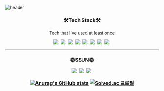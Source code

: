 ![header](https://capsule-render.vercel.app/api?type=waving&color=auto&height=250&section=header&text=SEONHWANKIM&fontSize=70)


<h3 align="center">🛠️Tech Stack🛠️</h3>

<p align="center">Tech that I've used at least once</p>

<p align="center">
<img src="https://img.shields.io/badge/html-blue?style=flat-square&logo=html5&logoColor=white"/></a>&nbsp
<img src="https://img.shields.io/badge/css-red?style=flat-square&logo=css3&logoColor=white"/></a>&nbsp
<img src="https://img.shields.io/badge/Javascript-orange?style=flat-square&logo=JavaScript&logoColor=white"/></a>&nbsp
<img src="https://img.shields.io/badge/React-blue?style=flat-square&logo=React&logoColor=white"/></a>&nbsp
<img src="https://img.shields.io/badge/C-lightgrey?style=flat-square&logo=C&logoColor=white"/></a>&nbsp
<img src="https://img.shields.io/badge/C++-brightgreen?style=flat-square&logo=C%2B%2B&logoColor=white"/></a>&nbsp
<img src="https://img.shields.io/badge/Java-blue?style=flat-square&logoColor=white"/></a>&nbsp
<img src="https://img.shields.io/badge/Python-0B99D6?style=flat-square&logo=Python&logoColor=white"/></a>&nbsp

</p>

---

<h3 align="center">🌞SSUN🌞</p>

<p align="center">
<a href="https://velog.io/@daniel4647"><img src="https://img.shields.io/badge/Velog-green?style=flat-square&logo=Velog&logoColor=white&link=https://velog.io/@daniel4647"/></a>&nbsp
<a href="https://www.instagram.com/seonhwan52/"><img src="https://img.shields.io/badge/Instagram-ff69b4?style=flat-square&logo=Instagram&logoColor=white&link=https://www.instagram.com/seonhwan52/"/></a>&nbsp
<a href="mailto:rlatjsghks4647@naver.com"><img src="https://img.shields.io/badge/Mail-FC6B4C?style=flat-square&logo=Gmail&logoColor=white&link=mailto:rlatjsghks4647@naver.com"/></a>&nbsp


[![Anurag's GitHub stats](https://github-readme-stats.vercel.app/api?username=SeonHwan-Kim&show_icons=true&theme=tokyonight)](https://github.com/SeonHwan-Kim/github-readme-stats)
[![Solved.ac
프로필](http://mazassumnida.wtf/api/v2/generate_badge?boj=daniel4647)](https://solved.ac/daniel4647)


